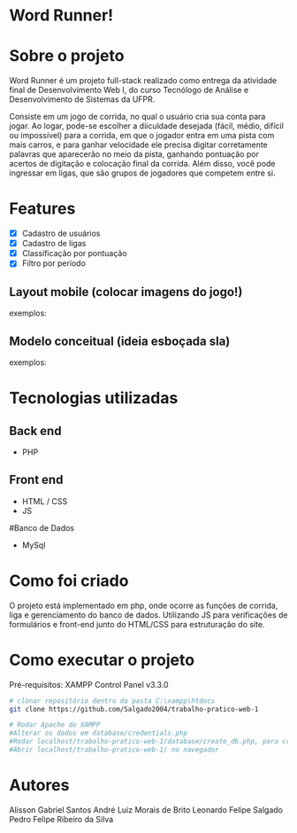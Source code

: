 # Word Runner!

# Sobre o projeto

Word Runner é um projeto full-stack realizado como entrega da atividade final de Desenvolvimento Web I, do curso Tecnólogo de Análise e Desenvolvimento de Sistemas da UFPR.

Consiste em um jogo de corrida, no qual o usuário cria sua conta para jogar. Ao logar, pode-se escolher a diiculdade desejada (fácil, médio, difícil ou impossível) para a corrida, em que o jogador entra em uma pista com mais carros, e para ganhar velocidade ele precisa digitar corretamente palavras que aparecerão no meio da pista, ganhando pontuação por acertos de digitação e colocação final da corrida. Além disso, você pode ingressar em ligas, que são grupos de jogadores que competem entre si.

# Features

-[X] Cadastro de usuários
-[X] Cadastro de ligas
-[X] Classificação por pontuação
-[X] Filtro por período 

## Layout mobile (colocar imagens do jogo!)
exemplos:
## Modelo conceitual (ideia esboçada sla)
exemplos:

# Tecnologias utilizadas
## Back end
- PHP

## Front end
- HTML / CSS
- JS

#Banco de Dados
- MySql

# Como foi criado

O projeto está implementado em php, onde ocorre as funções de corrida, liga e gerenciamento do banco de dados. Utilizando JS para verificações de formulários e front-end junto do HTML/CSS para estruturação do site.

# Como executar o projeto

Pré-requisitos: XAMPP Control Panel v3.3.0

```bash
# clonar repositório dentro da pasta C:\xampp\htdocs
git clone https://github.com/Salgado2004/trabalho-pratico-web-1

# Rodar Apache do XAMPP
#Alterar os dados em database/credentials.php
#Rodar localhost/trabalho-pratico-web-1/database/create_db.php, para criar o Banco de Dados
#Abrir localhost/trabalho-pratico-web-1/ no navegador
```

# Autores

Alisson Gabriel Santos
André Luiz Morais de Brito
Leonardo Felipe Salgado
Pedro Felipe Ribeiro da Silva

